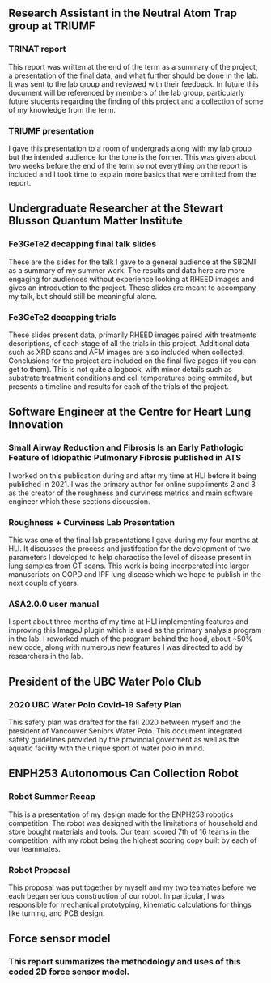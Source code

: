 ## Research Assistant in the Neutral Atom Trap group at TRIUMF

### TRINAT report
This report was written at the end of the term as a summary of the project, a presentation of the final data, and what further should be done in the lab. It was sent to the lab group and reviewed with their feedback. In future this document will be referenced by members of the lab group, particularly future students regarding the finding of this project and a collection of some of my knowledge from the term. 

### TRIUMF presentation
I gave this presentation to a room of undergrads along with my lab group but the intended audience for the tone is the former. This was given about two weeks before the end of the term so not everything on the report is included and I took time to explain more basics that were omitted from the report. 

## Undergraduate Researcher at the Stewart Blusson Quantum Matter Institute

### Fe3GeTe2 decapping final talk slides
These are the slides for the talk I gave to a general audience at the SBQMI as a summary of my summer work. The results and data here are more engaging for audiences without experience looking at RHEED images and gives an introduction to the project. These slides are meant to accompany my talk, but should still be meaningful alone.

### Fe3GeTe2 decapping trials
These slides present data, primarily RHEED images paired with treatments descriptions, of each stage of all the trials in this project. Additional data such as XRD scans and AFM images are also included when collected. Conclusions for the project are included on the final five pages (if you can get to them).  This is not quite a logbook, with minor details such as substrate treatment conditions and cell temperatures being ommited, but presents a timeline and results for each of the trials of the project. 


## Software Engineer at the Centre for Heart Lung Innovation

### Small Airway Reduction and Fibrosis Is an Early Pathologic Feature of Idiopathic Pulmonary Fibrosis published in ATS
I worked on this publication during and after my time at HLI before it being published in 2021. I was the primary author for online suppliments 2 and 3 as the creator of the roughness and curviness metrics and main software engineer which these sections discussion.

### Roughness + Curviness Lab Presentation 
This was one of the final lab presentations I gave during my four months at HLI. It discusses the process and justifcation for the development of two parameters I developed to help charactise the level of disease present in lung samples from CT scans. This work is being incorperated into larger manuscripts on COPD and IPF lung disease which we hope to publish in the next couple of years. 

### ASA2.0.0 user manual
I spent about three months of my time at HLI implementing features and improving this ImageJ plugin which is used as the primary analysis program in the lab. I reworked much of the program behind the hood, about ~50% new code, along with numerous new features I was directed to add by researchers in the lab. 

## President of the UBC Water Polo Club

### 2020 UBC Water Polo Covid-19 Safety Plan
This safety plan was drafted for the fall 2020 between myself and the president of Vancouver Seniors Water Polo. This document integrated safety guidelines provided by the provincial goverment as well as the aquatic facility with the unique sport of water polo in mind. 

## ENPH253 Autonomous Can Collection Robot

### Robot Summer Recap
This is a presentation of my design made for the ENPH253 robotics competition. The robot was designed with the limitations of household and store bought materials and tools. Our team scored 7th of 16 teams in the competition, with my robot being the highest scoring copy built by each of our teammates.

### Robot Proposal
This proposal was put together by myself and my two teamates before we each began serious construction of our robot. 
In particular, I was responsible for mechanical prototyping, kinematic calculations for things like turning, and PCB design. 

## Force sensor model

### This report summarizes the methodology and uses of this coded 2D force sensor model. 


